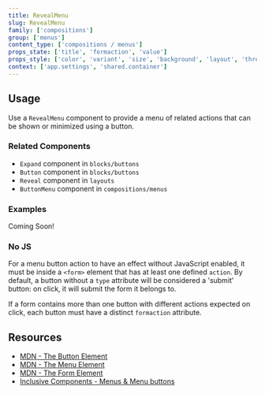 ```yaml
---
title: RevealMenu
slug: RevealMenu
family: ['compositions']
group: ['menus']
content_type: ['compositions / menus']
props_state: ['title', 'formaction', 'value']
props_style: ['color', 'variant', 'size', 'background', 'layout', 'threshold']
context: ['app.settings', 'shared.container']
---
```


## Usage

Use a `RevealMenu` component to provide a menu of related actions that can be shown or minimized using a button.

### Related Components

- `Expand` component in `blocks/buttons`
- `Button` component in `blocks/buttons`
- `Reveal` component in `layouts`
- `ButtonMenu` component in `compositions/menus`

### Examples

<p class="feedback bare emoji:default">Coming Soon!</p>

### No JS

For a menu button action to have an effect without JavaScript enabled, it must be inside a `<form>` element that has at least one defined `action`. By default, a button without a `type` attribute will be considered a 'submit' button: on click, it will submit the form it belongs to.

If a form contains more than one button with different actions expected on click, each button must have a distinct `formaction` attribute.

## Resources

- [MDN - The Button Element](https://developer.mozilla.org/en-US/docs/Web/HTML/Element/button)
- [MDN - The Menu Element](https://developer.mozilla.org/en-US/docs/Web/HTML/Element/menu)
- [MDN - The Form Element](https://developer.mozilla.org/en-US/docs/Web/HTML/Element/form)
- [Inclusive Components - Menus & Menu buttons](https://inclusive-components.design/menus-menu-buttons/)
